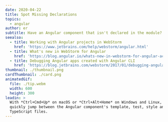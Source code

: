 ```yaml
---
date: 2020-04-22
title: Spot Missing Declarations
topics:
  - angular
author: er
subtitle: Have an Angular component that isn't declared in the module? No worries!
seealso:
  - title: Working with Angular projects in WebStorm
    href: 'https://www.jetbrains.com/help/webstorm/angular.html'
  - title: What's new in WebStorm for Angular
    href: 'https://blog.angular.io/whats-new-in-webstorm-for-angular-acd804b84ec9'
  - title: Debugging Angular apps created with Angular CLI
    href: 'https://blog.jetbrains.com/webstorm/2017/01/debugging-angular-apps/'
thumbnail: ./thumbnail.png
cardThumbnail: ./card.png
animatedGif:
  file: ./tip.webm
  width: 600
  height: 300
leadin: >
  With *Ctrl+Cmd+Up* on macOS or *Ctrl+Alt+Home* on Windows and Linux, you can
  quickly jump between the Angular component's template, test, style and
  TypeScript files.
---
```


